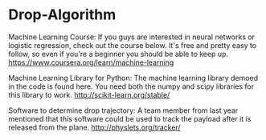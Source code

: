 # Drop-Algorithm

Machine Learning Course:
If you guys are interested in neural networks or logistic regression, check out the course below. It's free and pretty easy to follow, so even if you're a beginner you should be able to keep up.
https://www.coursera.org/learn/machine-learning

Machine Learning Library for Python:
The machine learning library demoed in the code is found here. You need both the numpy and scipy libraries for this library to work.
http://scikit-learn.org/stable/

Software to determine drop trajectory:
A team member from last year mentioned that this software could be used to track the payload after it is released from the plane.
http://physlets.org/tracker/
